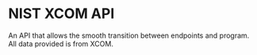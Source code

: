 # NIST XCOM API

An API that allows the smooth transition between endpoints and program. All data provided is from XCOM.

